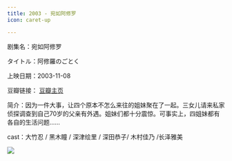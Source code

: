```yaml
---
title: 2003 - 宛如阿修罗
icon: caret-up

---
```


剧集名：宛如阿修罗

タイトル：阿修羅のごとく

上映日期：2003-11-08

豆瓣链接： [豆瓣主页](https://movie.douban.com/subject/1292340/)

简介：因为一件大事，让四个原本不怎么来往的姐妹聚在了一起。三女儿请来私家侦探调查到自己70岁的父亲有外遇。姐妹们都十分震惊。可事实上，四姐妹都有各自的生活问题…… ​​​

cast：大竹忍 / 黑木瞳 / 深津绘里 / 深田恭子/ 木村佳乃 /长泽雅美

![](https://listpic.tsgsanjiao.com/movie/2012/2003wraxl.jpg)